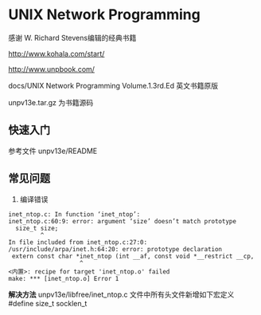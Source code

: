 # UNIX Network Programming

感谢 W. Richard Stevens编辑的经典书籍 

http://www.kohala.com/start/

http://www.unpbook.com/

docs/UNIX Network Programming Volume.1.3rd.Ed 英文书籍原版

unpv13e.tar.gz 为书籍源码

## 快速入门
参考文件 unpv13e/README

## 常见问题

1. 编译错误
```shell
inet_ntop.c: In function ‘inet_ntop’:
inet_ntop.c:60:9: error: argument ‘size’ doesn’t match prototype
  size_t size;
         ^
In file included from inet_ntop.c:27:0:
/usr/include/arpa/inet.h:64:20: error: prototype declaration
 extern const char *inet_ntop (int __af, const void *__restrict __cp,
                    ^
<内置>: recipe for target 'inet_ntop.o' failed
make: *** [inet_ntop.o] Error 1
```
**解决方法**
unpv13e/libfree/inet_ntop.c 文件中所有头文件新增如下宏定义
#define size_t socklen_t